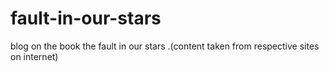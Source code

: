 # fault-in-our-stars
blog on the book the fault in our stars .(content taken from respective sites on internet)
